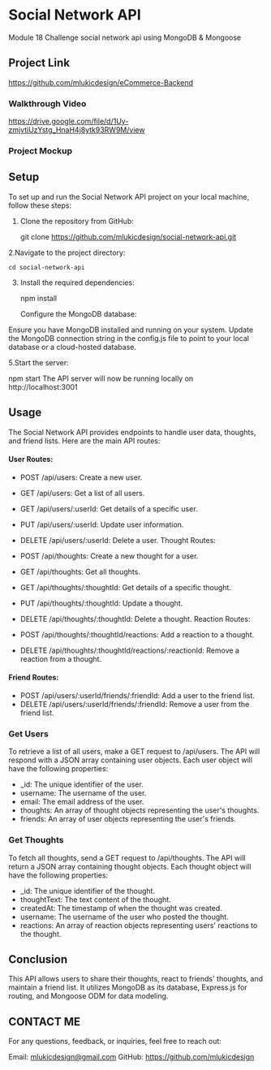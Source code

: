 # Social Network API
 Module 18 Challenge social network api using MongoDB & Mongoose

## Project Link

https://github.com/mlukicdesign/eCommerce-Backend


### Walkthrough Video
https://drive.google.com/file/d/1Uy-zmjvtiUzYstg_HnaH4j8ytk93RW9M/view


### Project Mockup



## Setup

To set up and run the Social Network API project on your local machine, follow these steps:

1. Clone the repository from GitHub:

    git clone https://github.com/mlukicdesign/social-network-api.git

2.Navigate to the project directory:

    cd social-network-api

3. Install the required dependencies:

    npm install

    Configure the MongoDB database:

Ensure you have MongoDB installed and running on your system.
Update the MongoDB connection string in the config.js file to point to your local database or a cloud-hosted database.


5.Start the server:

npm start
The API server will now be running locally on http://localhost:3001



## Usage

The Social Network API provides endpoints to handle user data, thoughts, and friend lists. Here are the main API routes:

#### User Routes:

- POST /api/users: Create a new user.
- GET /api/users: Get a list of all users.
- GET /api/users/:userId: Get details of a specific user.
- PUT /api/users/:userId: Update user information.
- DELETE /api/users/:userId: Delete a user.
Thought Routes:

- POST /api/thoughts: Create a new thought for a user.
- GET /api/thoughts: Get all thoughts.
- GET /api/thoughts/:thoughtId: Get details of a specific thought.
- PUT /api/thoughts/:thoughtId: Update a thought.
- DELETE /api/thoughts/:thoughtId: Delete a thought.
Reaction Routes:

- POST /api/thoughts/:thoughtId/reactions: Add a reaction to a thought.
- DELETE /api/thoughts/:thoughtId/reactions/:reactionId: Remove a reaction from a thought.


#### Friend Routes:

- POST /api/users/:userId/friends/:friendId: Add a user to the friend list.
- DELETE /api/users/:userId/friends/:friendId: Remove a user from the friend list.

### Get Users
To retrieve a list of all users, make a GET request to /api/users. The API will respond with a JSON array containing user objects. Each user object will have the following properties:

- _id: The unique identifier of the user.
- username: The username of the user.
- email: The email address of the user.
- thoughts: An array of thought objects representing the user's thoughts.
- friends: An array of user objects representing the user's friends.


### Get Thoughts
To fetch all thoughts, send a GET request to /api/thoughts. The API will return a JSON array containing thought objects. Each thought object will have the following properties:

- _id: The unique identifier of the thought.
- thoughtText: The text content of the thought.
- createdAt: The timestamp of when the thought was created.
- username: The username of the user who posted the thought.
- reactions: An array of reaction objects representing users' reactions to the thought.


## Conclusion

This API allows users to share their thoughts, react to friends' thoughts, and maintain a friend list. It utilizes MongoDB as its database, Express.js for routing, and Mongoose ODM for data modeling.

## CONTACT ME

For any questions, feedback, or inquiries, feel free to reach out:

Email: mlukicdesign@gmail.com
GitHub: https://github.com/mlukicdesign

 

